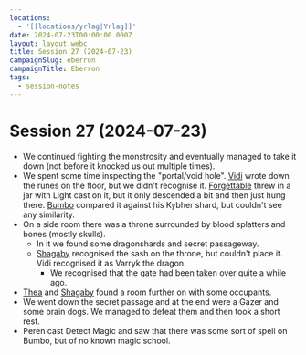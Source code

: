 ```yaml
---
locations:
  - '[[locations/yrlag|Yrlag]]'
date: 2024-07-23T00:00:00.000Z
layout: layout.webc
title: Session 27 (2024-07-23)
campaignSlug: eberron
campaignTitle: Eberron
tags:
  - session-notes
---
```

# Session 27 (2024-07-23)

- We continued fighting the monstrosity and eventually managed to take it down (not before it knocked us out multiple times).
- We spent some time inspecting the "portal/void hole". [Vidi](pcs/vidi-veni.md) wrote down the runes on the floor, but we didn't recognise it. [Forgettable](pcs/forgettable.md) threw in a jar with Light cast on it, but it only descended a bit and then just hung there. [Bumbo](pcs/bumbo.md) compared it against his Kybher shard, but couldn't see any similarity.
- On  a side room there was a throne surrounded by blood splatters and bones (mostly skulls).
	- In it we found some dragonshards and secret passageway.
	- [Shagaby](pcs/shagaby.md) recognised the sash on the throne, but couldn't place it. Vidi recognised it as Varryk the dragon.
		- We recognised that the gate had been taken over quite a while ago.
- [Thea](pcs/thea.md) and [Shagaby](pcs/shagaby.md) found a room further on with some occupants.
- We went down the secret passage and at the end were a Gazer and some brain dogs. We managed to defeat them and then took a short rest.
- Peren cast Detect Magic and saw that there was some sort of spell on Bumbo, but of no known magic school.
